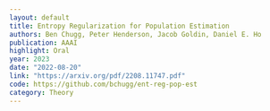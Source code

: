 ```yaml
---
layout: default 
title: Entropy Regularization for Population Estimation
authors: Ben Chugg, Peter Henderson, Jacob Goldin, Daniel E. Ho 
publication: AAAI
highlight: Oral
year: 2023
date: "2022-08-20"
link: "https://arxiv.org/pdf/2208.11747.pdf"
code: https://github.com/bchugg/ent-reg-pop-est
category: Theory
---
```

